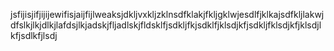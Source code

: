 jsfijisjifjijijewifisjaijfijlweaksjdkljvxkljzklnsdfklakjfkljgklwjesdlfjklkajsdfkljlakwjdfslkjlkjdlkjlafdsjlkjadskjfljadlskjfldsklfjsdkljfkjsdklfjklsdjkfjsdkljfklsdjkfjklsdjlkfjsdlkfjlsdj
